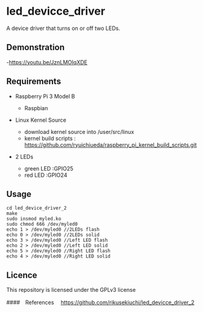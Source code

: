 

# led_devicce_driver
A device driver that turns on or off two LEDs.

## Demonstration
-https://youtu.be/JznLMOIqXDE

## Requirements
- Raspberry Pi 3 Model B
  - Raspbian
  
- Linux Kernel Source
  - download kernel source into /user/src/linux
  - kernel build scripts : https://github.com/ryuichiueda/raspberry_pi_kernel_build_scripts.git
- 2 LEDs
  - green LED :GPIO25
  - red LED :GPIO24
  
## Usage
```
cd led_device_driver_2
make
sudo insmod myled.ko
sudo chmod 666 /dev/myled0
echo 1 > /dev/myled0 //2LEDs flash
echo 0 > /dev/myled0 //2LEDs solid
echo 3 > /dev/myled0 //Left LED flash
echo 2 > /dev/myled0 //Left LED solid
echo 5 > /dev/myled0 //Right LED flash
echo 4 > /dev/myled0 //Right LED solid
```

## Licence
This repository is licensed under the GPLv3 license

####　References　
https://github.com/rikusekiuchi/led_devicce_driver_2

